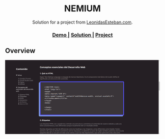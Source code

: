 <!-- Please update value in the {}  -->

<h1 align="center">NEMIUM</h1>

<div align="center">
   Solution for a project from  <a href="https://leonidasesteban.com/proyectos" target="_blank">LeonidasEsteban.com</a>.
</div>

<div align="center">
  <h3>
    <a href="https://alecanl.github.io/nedium/">
      Demo
    </a>
    <span> | </span>
    <a href="https://github.com/AlecANL/nedium">
      Solution
    </a>
    <span> | </span>
    <a href="https://leonidasesteban.com/proyectos/nemium">
      Project
    </a>
  </h3>
</div>

<!-- OVERVIEW -->

## Overview

![screenshot](/assets/img/design.png)
